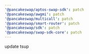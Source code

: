 ```yaml
---
'@pancakeswap/aptos-swap-sdk': patch
'@pancakeswap/awgmi': patch
'@pancakeswap/multicall': patch
'@pancakeswap/smart-router': patch
'@pancakeswap/sdk': patch
'@pancakeswap/swap-sdk-core': patch
---
```


update tsup
